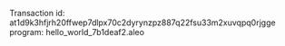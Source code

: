 Transaction id: at1d9k3hfjrh20ffwep7dlpx70c2dyrynzpz887q22fsu33m2xuvqpq0rjgge
program: hello_world_7b1deaf2.aleo
